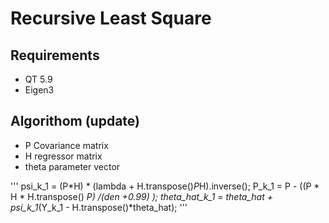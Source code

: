 # Recursive Least Square

## Requirements

* QT 5.9
* Eigen3

## Algorithom (update)

* P Covariance matrix
* H regressor matrix
* theta parameter vector

'''
psi_k_1 = (P*H) * (lambda + H.transpose()*P*H).inverse();
P_k_1 = P - ((P * H * H.transpose() *P) /(den +0.99)  );
theta_hat_k_1 = theta_hat + psi_k_1*(Y_k_1 - H.transpose()*theta_hat);
'''
